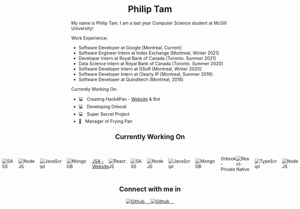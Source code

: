<h1 align="center"><b> Philip Tam </b></h1>

<p> My name is Philip Tam. I am a last year Computer Science student at McGill University!</p>

Work Experience:
- Software Developer at Google [Montreal, Current]
- Software Engineer Intern at Index Exchange [Montreal, Winter 2021]
- Developer Intern at Royal Bank of Canada [Toronto. Summer 2021]
- Data Science Intern at Royal Bank of Canada [Toronto. Summer 2020]
- Software Developer Intern at GSoft [Montreal, Winter 2020]
- Software Developer Intern at Clearly IP [Montreal, Summer 2019]
- Software Developer at Quinditech [Montreal, 2018]


Currently Working On:

- 💻  &nbsp; Creating Hack4Pan - [Website](https://www.hack4pan.com/) & Bot  
- 💻  &nbsp; Developing Orbook 
- 💻  &nbsp; Super Secret Project
- 🧳  &nbsp; Manager of Frying Pan 

<h2 align="center"> Currently Working On </h2>
<br>
<div style="display: flex; align-items: center; justify-content: center;">
      <div style="display: flex; align-items: center; justify-content: center;">
      <p> 
         <a href="https://github.com/CodeFryingPan/Hack4Pan"> 
            Hack4Pan  
         </a>
      </p>
      <img src="https://img.shields.io/badge/Next-black?style=for-the-badge&logo=next.js&logoColor=white" /> &nbsp;&nbsp;&nbsp;&nbsp;
      <img src="https://img.shields.io/badge/-Discord API-black?style=flat-square&amp;logo=Discord" alt="SASS">&nbsp;&nbsp;&nbsp;&nbsp;
      <img src="https://img.shields.io/badge/-NodeJS-black?style=flat-square&amp;logo=nodedotjs" alt="NodeJS">&nbsp;&nbsp;&nbsp;&nbsp;
      <img src="https://img.shields.io/badge/-JavaScript-black?style=flat-square&amp;logo=Javascript" alt="JavaScript">&nbsp;&nbsp;&nbsp;&nbsp;
      <img src="https://img.shields.io/badge/-MongoDB-black?style=flat-square&amp;logo=mongodb" alt="MongoDB">&nbsp;&nbsp;&nbsp;&nbsp;
   </div>
   <br>
   <div style="display: flex; align-items: center; justify-content: center;">
      <p> 
         <a href="https://github.com/JSA-McGill/Landing-App"> 
            JSA - Website 
         </a>
      </p>
      <img src="https://img.shields.io/badge/-ReactJS-black?style=flat-square&amp;logo=React" alt="ReactJS">&nbsp;&nbsp;&nbsp;&nbsp;
      <img src="https://img.shields.io/badge/-SASS-black?style=flat-square&amp;logo=SASS" alt="SASS">&nbsp;&nbsp;&nbsp;&nbsp;
      <img src="https://img.shields.io/badge/-NodeJS-black?style=flat-square&amp;logo=nodedotjs" alt="NodeJS">&nbsp;&nbsp;&nbsp;&nbsp;
      <img src="https://img.shields.io/badge/-JavaScript-black?style=flat-square&amp;logo=Javascript" alt="JavaScript">&nbsp;&nbsp;&nbsp;&nbsp;
      <img src="https://img.shields.io/badge/-MongoDB-black?style=flat-square&amp;logo=mongodb" alt="MongoDB">&nbsp;&nbsp;&nbsp;&nbsp;
   </div>
   <br>
   <div style="display: flex; align-items: center; justify-content: center;">
      <p> Orbook - Private </p>
      <img src="https://img.shields.io/badge/-React--Native-black?style=flat-square&amp;logo=React" alt="React-Native">&nbsp;&nbsp;&nbsp;&nbsp;
      <img src="https://img.shields.io/badge/-TypeScript-black?style=flat-square&amp;logo=Typescript" alt="TypeScript">&nbsp;&nbsp;&nbsp;&nbsp;
      <img src="https://img.shields.io/badge/-NodeJS-black?style=flat-square&amp;logo=nodedotjs" alt="NodeJS">&nbsp;&nbsp;&nbsp;&nbsp;
      <img src="https://img.shields.io/badge/-MongoDB-black?style=flat-square&amp;logo=mongodb" alt="MongoDB">&nbsp;&nbsp;&nbsp;&nbsp;
   </div>
</div>


<h2 align="center">Connect with me in</h2>
<div align="center">
<a href="https://github.com/TamPhilip">
  <img src="https://img.shields.io/badge/-Github-black?style=flat-square&amp;logo=github" alt="Github">&nbsp;&nbsp;&nbsp;&nbsp;
</a>
<a href="https://www.linkedin.com/in/philiptamcode/">
  <img src="https://img.shields.io/badge/-Philip Tam-black?style=flat-square&amp;logo=LinkedIn" alt="Github">&nbsp;&nbsp;&nbsp;&nbsp;
</a>
</div>

<!-- More to come! -->

